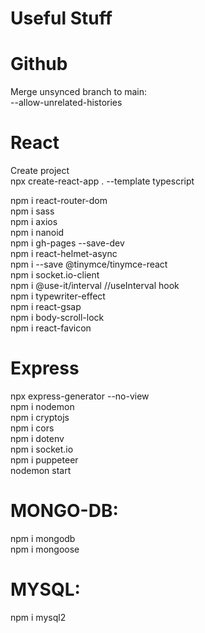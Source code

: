 # Useful Stuff

# Github
Merge unsynced branch to main:
</br>
--allow-unrelated-histories

# React
Create project
</br>
npx create-react-app . --template typescript
</br>

npm i react-router-dom
</br>
npm i sass
</br>
npm i axios
</br>
npm i nanoid
</br>
npm i gh-pages --save-dev
</br>
npm i react-helmet-async
</br>
npm i --save @tinymce/tinymce-react
</br>
npm i socket.io-client
</br>
npm i @use-it/interval    //useInterval hook
</br>
npm i typewriter-effect
</br>
npm i react-gsap
</br>
npm i body-scroll-lock
</br>
npm i react-favicon

# Express
npx express-generator --no-view
</br>
npm i nodemon
</br>
npm i cryptojs
</br>
npm i cors
</br>
npm i dotenv
</br>
npm i socket.io
</br>
npm i puppeteer
</br>
nodemon start

# MONGO-DB:
npm i mongodb
</br>
npm i mongoose

# MYSQL:
npm i mysql2
